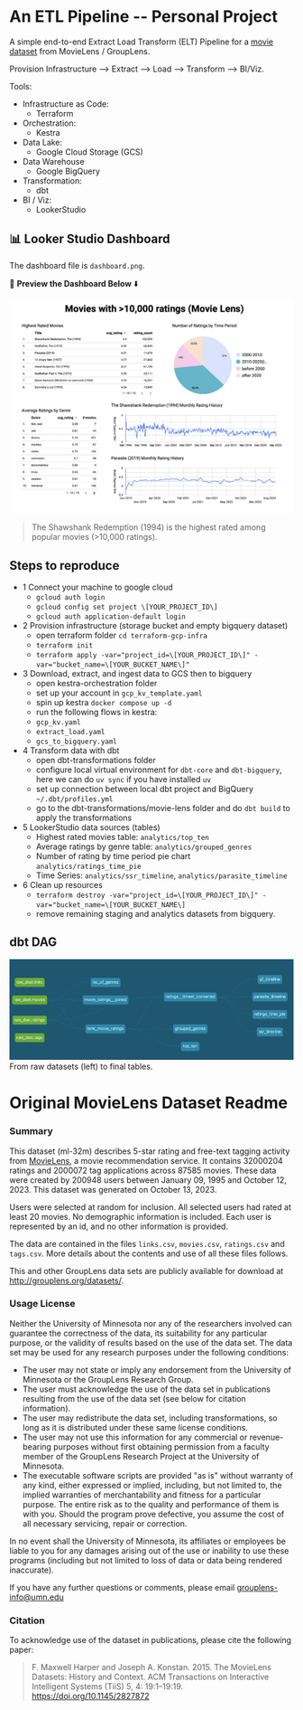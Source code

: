 # An ETL Pipeline -- Personal Project 
A simple end-to-end Extract Load Transform (ELT) Pipeline for a [movie dataset](https://files.grouplens.org/datasets/movielens/ml-32m.zip)
 from MovieLens / GroupLens.

Provision Infrastructure -->  Extract -->  Load  -->  Transform  -->  BI/Viz.

Tools:
- Infrastructure as Code: 
    - Terraform
- Orchestration: 
    - Kestra
- Data Lake: 
    - Google Cloud Storage (GCS)
- Data Warehouse
    - Google BigQuery
- Transformation: 
    - dbt
- BI / Viz: 
    - LookerStudio

## 📊 Looker Studio Dashboard
The dashboard file is `dashboard.png`.

📌 **Preview the Dashboard Below** ⬇️

![Dashboard Preview](dashboard.png)

> The Shawshank Redemption (1994) is the highest rated among popular movies (>10,000 ratings).

## Steps to reproduce
- 1 Connect your machine to google cloud
    - `gcloud auth login`
    - `gcloud config set project \[YOUR_PROJECT_ID\]`
    - `gcloud auth application-default login`
- 2 Provision infrastructure (storage bucket and empty bigquery dataset)
    - open terraform folder `cd terraform-gcp-infra` 
    - `terraform init`
    - `terraform apply -var="project_id=\[YOUR_PROJECT_ID\]" -var="bucket_name=\[YOUR_BUCKET_NAME\]"`
- 3 Download, extract, and ingest data to GCS then to bigquery
    - open kestra-orchestration folder
    - set up your account in `gcp_kv_template.yaml`
    - spin up kestra `docker compose up -d`
    - run the following flows in kestra:
    - `gcp_kv.yaml`
    - `extract_load.yaml`
    - `gcs_to_bigquery.yaml`
- 4 Transform data with dbt
    - open dbt-transformations folder
    - configure local virtual environment for `dbt-core` and `dbt-bigquery`, here we can do `uv sync` if you have installed `uv`
    - set up connection between local dbt project and BigQuery `~/.dbt/profiles.yml`
    - go to the dbt-transformations/movie-lens folder and do `dbt build` to apply the transformations
- 5 LookerStudio data sources (tables)
    - Highest rated movies table: `analytics/top_ten`
    - Average ratings by genre table: `analytics/grouped_genres`
    - Number of rating by time period pie chart `analytics/ratings_time_pie`
    - Time Series: `analytics/ssr_timeline`, `analytics/parasite_timeline`
- 6 Clean up resources
    - `terraform destroy -var="project_id=\[YOUR_PROJECT_ID\]" -var="bucket_name=\[YOUR_BUCKET_NAME\]`
    - remove remaining staging and analytics datasets from bigquery.


## dbt DAG
![dbt DAG](dbt_dag.png)
From raw datasets (left) to final tables.

# Original MovieLens Dataset Readme
### Summary


This dataset (ml-32m) describes 5-star rating and free-text tagging activity from [MovieLens](http://movielens.org), a movie recommendation service. It contains 32000204 ratings and 2000072 tag applications across 87585 movies. These data were created by 200948 users between January 09, 1995 and October 12, 2023. This dataset was generated on October 13, 2023.

Users were selected at random for inclusion. All selected users had rated at least 20 movies. No demographic information is included. Each user is represented by an id, and no other information is provided.

The data are contained in the files `links.csv`, `movies.csv`, `ratings.csv` and `tags.csv`. More details about the contents and use of all these files follows.

This and other GroupLens data sets are publicly available for download at <http://grouplens.org/datasets/>.


### Usage License


Neither the University of Minnesota nor any of the researchers involved can guarantee the correctness of the data, its suitability for any particular purpose, or the validity of results based on the use of the data set. The data set may be used for any research purposes under the following conditions:

* The user may not state or imply any endorsement from the University of Minnesota or the GroupLens Research Group.
* The user must acknowledge the use of the data set in publications resulting from the use of the data set (see below for citation information).
* The user may redistribute the data set, including transformations, so long as it is distributed under these same license conditions.
* The user may not use this information for any commercial or revenue-bearing purposes without first obtaining permission from a faculty member of the GroupLens Research Project at the University of Minnesota.
* The executable software scripts are provided "as is" without warranty of any kind, either expressed or implied, including, but not limited to, the implied warranties of merchantability and fitness for a particular purpose. The entire risk as to the quality and performance of them is with you. Should the program prove defective, you assume the cost of all necessary servicing, repair or correction.

In no event shall the University of Minnesota, its affiliates or employees be liable to you for any damages arising out of the use or inability to use these programs (including but not limited to loss of data or data being rendered inaccurate).

If you have any further questions or comments, please email <grouplens-info@umn.edu>


### Citation


To acknowledge use of the dataset in publications, please cite the following paper:

> F. Maxwell Harper and Joseph A. Konstan. 2015. The MovieLens Datasets: History and Context. ACM Transactions on Interactive Intelligent Systems (TiiS) 5, 4: 19:1–19:19. <https://doi.org/10.1145/2827872>

